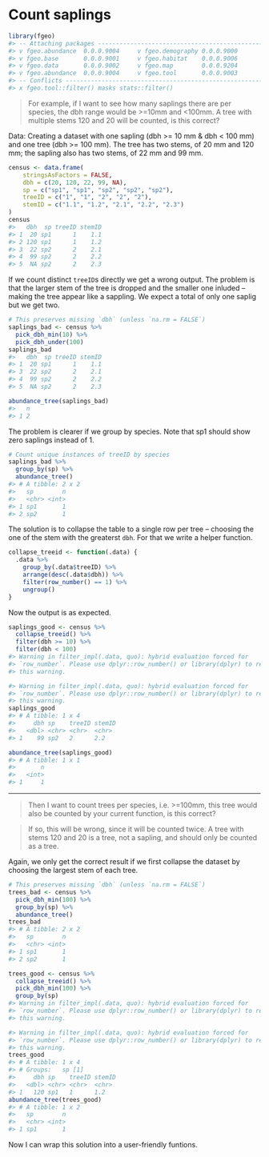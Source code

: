 Count saplings
================

``` r
library(fgeo)
#> -- Attaching packages ----------------------------------------------- fgeo 0.0.0.9000 --
#> v fgeo.abundance  0.0.0.9004     v fgeo.demography 0.0.0.9000
#> v fgeo.base       0.0.0.9001     v fgeo.habitat    0.0.0.9006
#> v fgeo.data       0.0.0.9002     v fgeo.map        0.0.0.9204
#> v fgeo.abundance  0.0.0.9004     v fgeo.tool       0.0.0.9003
#> -- Conflicts ------------------------------------------------------- fgeo_conflicts() --
#> x fgeo.tool::filter() masks stats::filter()
```

> For example, if I want to see how many saplings there are per species,
> the dbh range would be \>=10mm and \<100mm. A tree with multiple stems
> 120 and 20 will be counted, is this correct?

Data: Creating a dataset with one sapling (dbh \>= 10 mm & dbh \< 100
mm) and one tree (dbh \>= 100 mm). The tree has two stems, of 20 mm and
120 mm; the sapling also has two stems, of 22 mm and 99 mm.

``` r
census <- data.frame(
    stringsAsFactors = FALSE,
    dbh = c(20, 120, 22, 99, NA),
    sp = c("sp1", "sp1", "sp2", "sp2", "sp2"),
    treeID = c("1", "1", "2", "2", "2"),
    stemID = c("1.1", "1.2", "2.1", "2.2", "2.3")
)
census
#>   dbh  sp treeID stemID
#> 1  20 sp1      1    1.1
#> 2 120 sp1      1    1.2
#> 3  22 sp2      2    2.1
#> 4  99 sp2      2    2.2
#> 5  NA sp2      2    2.3
```

If we count distinct `treeID`s directly we get a wrong output. The
problem is that the larger stem of the tree is dropped and the smaller
one inluded – making the tree appear like a sappling. We expect a total
of only one saplig but we get two.

``` r
# This preserves missing `dbh` (unless `na.rm = FALSE`)
saplings_bad <- census %>% 
  pick_dbh_min(10) %>% 
  pick_dbh_under(100)
saplings_bad
#>   dbh  sp treeID stemID
#> 1  20 sp1      1    1.1
#> 3  22 sp2      2    2.1
#> 4  99 sp2      2    2.2
#> 5  NA sp2      2    2.3

abundance_tree(saplings_bad)
#>   n
#> 1 2
```

The problem is clearer if we group by species. Note that sp1 should show
zero saplings instead of 1.

``` r
# Count unique instances of treeID by species
saplings_bad %>% 
  group_by(sp) %>% 
  abundance_tree()
#> # A tibble: 2 x 2
#>   sp        n
#>   <chr> <int>
#> 1 sp1       1
#> 2 sp2       1
```

The solution is to collapse the table to a single row per tree –
choosing the one of the stem with the greaterst `dbh`. For that we write
a helper function.

``` r
collapse_treeid <- function(.data) {
  .data %>% 
    group_by(.data$treeID) %>% 
    arrange(desc(.data$dbh)) %>% 
    filter(row_number() == 1) %>% 
    ungroup()
}
```

Now the output is as expected.

``` r
saplings_good <- census %>% 
  collapse_treeid() %>% 
  filter(dbh >= 10) %>% 
  filter(dbh < 100)
#> Warning in filter_impl(.data, quo): hybrid evaluation forced for
#> `row_number`. Please use dplyr::row_number() or library(dplyr) to remove
#> this warning.

#> Warning in filter_impl(.data, quo): hybrid evaluation forced for
#> `row_number`. Please use dplyr::row_number() or library(dplyr) to remove
#> this warning.
saplings_good
#> # A tibble: 1 x 4
#>     dbh sp    treeID stemID
#>   <dbl> <chr> <chr>  <chr> 
#> 1    99 sp2   2      2.2

abundance_tree(saplings_good)
#> # A tibble: 1 x 1
#>       n
#>   <int>
#> 1     1
```

-----

> Then I want to count trees per species, i.e. \>=100mm, this tree would
> also be counted by your current function, is this correct?

> If so, this will be wrong, since it will be counted twice. A tree with
> stems 120 and 20 is a tree, not a sapling, and should only be counted
> as a tree.

Again, we only get the correct result if we first collapse the dataset
by choosing the largest stem of each tree.

``` r
# This preserves missing `dbh` (unless `na.rm = FALSE`)
trees_bad <- census %>% 
  pick_dbh_min(100) %>% 
  group_by(sp) %>% 
  abundance_tree()
trees_bad
#> # A tibble: 2 x 2
#>   sp        n
#>   <chr> <int>
#> 1 sp1       1
#> 2 sp2       1

trees_good <- census %>% 
  collapse_treeid() %>% 
  pick_dbh_min(100) %>% 
  group_by(sp)
#> Warning in filter_impl(.data, quo): hybrid evaluation forced for
#> `row_number`. Please use dplyr::row_number() or library(dplyr) to remove
#> this warning.

#> Warning in filter_impl(.data, quo): hybrid evaluation forced for
#> `row_number`. Please use dplyr::row_number() or library(dplyr) to remove
#> this warning.
trees_good
#> # A tibble: 1 x 4
#> # Groups:   sp [1]
#>     dbh sp    treeID stemID
#>   <dbl> <chr> <chr>  <chr> 
#> 1   120 sp1   1      1.2
abundance_tree(trees_good)
#> # A tibble: 1 x 2
#>   sp        n
#>   <chr> <int>
#> 1 sp1       1
```

Now I can wrap this solution into a user-friendly funtions.
